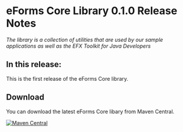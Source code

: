 # eForms Core Library 0.1.0 Release Notes

_The library is a collection of utilities that are used by our sample applications as well as the EFX Toolkit for Java Developers_

## In this release:
This is the first release of the eForms Core library. 

## Download

You can download the latest eForms Core libary from Maven Central.

[![Maven Central](https://img.shields.io/maven-central/v/eu.europa.ted.eforms/eforms-core-java?label=Download%20&style=flat-square)](https://search.maven.org/search?q=g:%22eu.europa.ted.eforms%22%20AND%20a:%22eforms-core-java%22)
